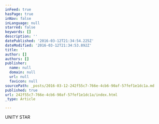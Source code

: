 ```yaml
---
inFeed: true
hasPage: true
inNav: false
inLanguage: null
starred: false
keywords: []
description: ''
datePublished: '2016-03-12T21:34:54.225Z'
dateModified: '2016-03-12T21:34:53.892Z'
title: ''
author: []
authors: []
publisher:
  name: null
  domain: null
  url: null
  favicon: null
sourcePath: _posts/2016-03-12-242f55c7-766e-4cb6-90af-57fef1e1dc1a.md
published: true
url: 242f55c7-766e-4cb6-90af-57fef1e1dc1a/index.html
_type: Article

---
```

UNITY STAR